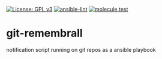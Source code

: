 [![License: GPL v3](https://img.shields.io/badge/License-GPL%20v3-blue.svg)](http://www.gnu.org/licenses/gpl-3.0)
[![ansible-lint](https://github.com/zerwes/git-remembrall/actions/workflows/lint.yml/badge.svg)](https://github.com/zerwes/git-remembrall/actions/workflows/lint.yml)
[![molecule test](https://github.com/zerwes/git-remembrall/actions/workflows/molecule.yml/badge.svg)](https://github.com/zerwes/git-remembrall/actions/workflows/molecule.yml)

# git-remembrall
notification script running on git repos as a ansible playbook
